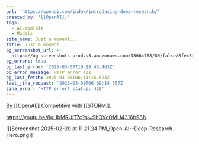 ```yaml
---
url: 'https://openai.com/index/introducing-deep-research/'
created_by: '[[OpenAI]]'
tags:
  - AI-Toolkit
  - Models
site_name: Just a moment...
title: Just a moment...
og_screenshot_url: >-
  https://og-screenshots-prod.s3.amazonaws.com/1366x768/80/false/8fec3ef3a97d447c9315b85527483dea64fc57018ac4a5491bd077f3db04d611.jpeg
og_errors: true
og_last_error: '2025-03-07T10:19:45.463Z'
og_error_message: HTTP error 401
og_last_fetch: 2025-03-07T06:11:15.524Z
last_jina_request: '2025-03-09T06:09:14.357Z'
jina_error: 'HTTP error! status: 429'
---
```


By [[OpenAI]]
Competitive with [[STORM]]. 

https://youtu.be/8uHbMRUiT7c?si=ShQVcOMU4316b9SN

![[Screenshot 2025-02-20 at 11.21.24 PM_Open-AI--Deep-Research--Hero.png]]
